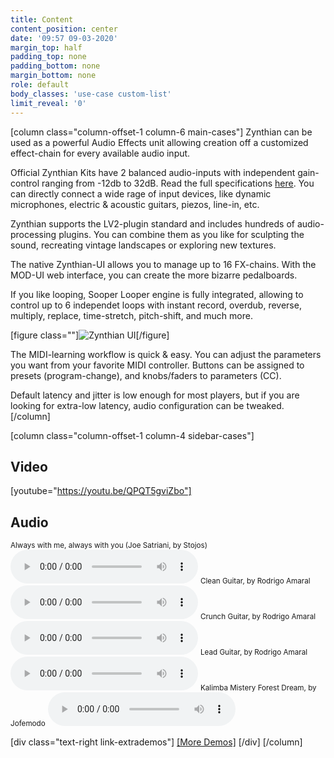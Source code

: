 ```yaml
---
title: Content
content_position: center
date: '09:57 09-03-2020'
margin_top: half
padding_top: none
padding_bottom: none
margin_bottom: none
role: default
body_classes: 'use-case custom-list'
limit_reveal: '0'
---
```


[column class="column-offset-1 column-6 main-cases"]
Zynthian can be used as a powerful Audio Effects unit allowing creation off a customized effect-chain for every available audio input.

Official Zynthian Kits have 2 balanced audio-inputs with independent gain-control ranging from -12db to 32dB. Read the full specifications [here](/technical-specifications). You can directly connect a wide rage of input devices, like dynamic microphones, electric & acoustic guitars, piezos, line-in, etc.

Zynthian supports the LV2-plugin standard and includes hundreds of audio-processing plugins. You can combine them as you like for sculpting the sound, recreating vintage landscapes or exploring new textures.

The native Zynthian-UI allows you to manage up to 16 FX-chains. With the MOD-UI web interface, you can create the more bizarre pedalboards.

If you like looping, Sooper Looper engine is fully integrated, allowing to control up to 6 independet loops with instant record, overdub, reverse, multiply, replace, time-stretch, pitch-shift, and much more.

[figure class=""]![Zynthian UI](ui_screenshots_sl.png)[/figure]

The MIDI-learning workflow is quick & easy. You can adjust the parameters you want from your favorite MIDI controller. Buttons can be assigned to presets (program-change), and knobs/faders to parameters (CC).

Default latency and jitter is low enough for most players, but if you are looking for extra-low latency, audio configuration can be tweaked.
[/column]

[column class="column-offset-1 column-4 sidebar-cases"]

## Video
[youtube="https://youtu.be/QPQT5gviZbo"]
<br>

## Audio
<small></small>
<small>Always with me, always with you (Joe Satriani, by Stojos)</small>
![Always with me, always with you (Joe Satriani, played by Stojos)](always-with-me-always-with-you.wav?preload=metadata)
<small>Clean Guitar, by Rodrigo Amaral</small>
![CleanGuitarByRodrigoAmaral.mp3](CleanGuitarByRodrigoAmaral.mp3?preload=metadata)
<small>Crunch Guitar, by Rodrigo Amaral</small>
![CrunchGuitarByRodrigoAmaral.mp3](CrunchGuitarByRodrigoAmaral.mp3?preload=metadata)
<small>Lead Guitar, by Rodrigo Amaral</small>
![LeadGuitarByRodrigoAmaral.mp3](LeadGuitarByRodrigoAmaral.mp3?preload=metadata)
<small>Kalimba Mistery Forest Dream, by Jofemodo</small>
![ElectroKalimbaMisteryForestDreamByJofemodo.mp3](ElectroKalimbaMisteryForestDreamByJofemodo.mp3?preload=metadata)

[div class="text-right link-extrademos"]
<a href="https://wiki.zynthian.org/index.php/Zynthian_Sound_Demos" target="_blank">[More Demos]</a>
[/div]
[/column]
